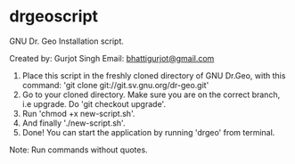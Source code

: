 drgeoscript
===========

GNU Dr. Geo Installation script.


Created by: Gurjot Singh
Email: bhattigurjot@gmail.com


1.  Place this script in the freshly cloned directory of GNU Dr.Geo, with this command: 'git clone git://git.sv.gnu.org/dr-geo.git'
2.  Go to your cloned directory. Make sure you are on the correct branch, i.e upgrade. Do 'git checkout upgrade'.
3.  Run 'chmod +x new-script.sh'.
4.  And finally './new-script.sh'.
5.  Done! You can start the application by running 'drgeo' from terminal.

Note: Run commands without quotes.
